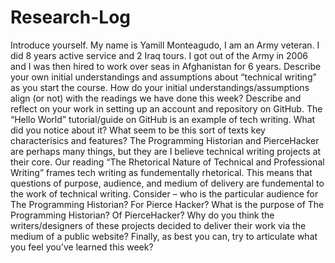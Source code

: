 # Research-Log
Introduce yourself. My name is Yamill Monteagudo, I am an Army veteran. I did 8 years active service and 2 Iraq tours. I got out of the Army in 2006 and I was then hired to work over seas in Afghanistan for 6 years.
Describe your own initial understandings and assumptions about “technical writing” as you start the course. How do your initial understandings/assumptions align (or not) with the readings we have done this week?
Describe and reflect on your work in setting up an account and repository on GitHub. The “Hello World” tutorial/guide on GitHub is an example of tech writing. What did you notice about it? What seem to be this sort of texts key characterisics and features?
The Programming Historian and PierceHacker are perhaps many things, but they are I believe technical writing projects at their core. Our reading “The Rhetorical Nature of Technical and Professional Writing” frames tech writing as fundementally rhetorical. This means that questions of purpose, audience, and medium of delivery are fundemental to the work of technical writing. Consider – who is the particular audience for The Programming Historian? For Pierce Hacker? What is the purpose of The Programming Historian? Of PierceHacker? Why do you think the writers/designers of these projects decided to deliver their work via the medium of a public website?
Finally, as best you can, try to articulate what you feel you’ve learned this week?
